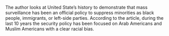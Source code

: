 The author looks at United State’s history to demonstrate that mass surveillance has been an official policy to suppress minorities as black people, immigrants, or left-side parties. According to the article, during the last 10 years the security policy has been focused on Arab Americans and Muslim Americans with a clear racial bias.

